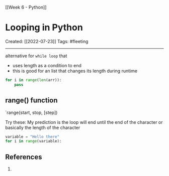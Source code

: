 [[Week 6 - Python]]

# Looping in Python
Created:  [[2022-07-23]]
Tags: #fleeting 

---
alternative for `while loop` that 
- uses length as a condition to end
- this is good for an list that changes its length during runtime
```python
for i in range(len(arr)):
    pass
```

## range() function
`range(start, stop, [step])


Try these:
My prediction is the loop will end until the end of the character or basically the length of the character
```python
variable = "Hello there"
for i in range(variable):
```









## References
1. 